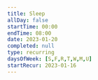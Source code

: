 ```yaml
---
title: Sleep
allDay: false
startTime: 00:00
endTime: 08:00
date: 2023-01-20
completed: null
type: recurring
daysOfWeek: [S,F,R,T,W,M,U]
startRecur: 2023-01-16
---
```

